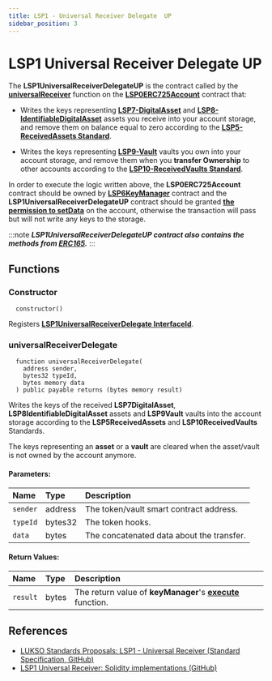 ```yaml
---
title: LSP1 - Universal Receiver Delegate  UP
sidebar_position: 3
---
```


# LSP1 Universal Receiver Delegate UP

The **LSP1UniversalReceiverDelegateUP** is the contract called by the **[universalReceiver](./lsp0-erc725-account.md#universalreceiver)** function on the **[LSP0ERC725Account](./lsp0-erc725-account.md)** contract that:
- Writes the keys representing **[LSP7-DigitalAsset](./lsp7-digital-asset.md)** and **[LSP8-IdentifiableDigitalAsset](./lsp8-identifiable-digital-asset.md)** assets you receive into your account storage, and remove them on balance equal to zero according to the **[LSP5-ReceivedAssets Standard](https://github.com/lukso-network/LIPs/blob/main/LSPs/LSP-5-ReceivedAssets.md)**.  

- Writes the keys representing **[LSP9-Vault](./lsp9-vault.md)** vaults you own into your account storage, and remove them when you **transfer Ownership** to other accounts according to the **[LSP10-ReceivedVaults Standard](https://github.com/lukso-network/LIPs/blob/main/LSPs/LSP-5-ReceivedAssets.md)**.  

In order to execute the logic written above, the **LSP0ERC725Account** contract should be owned by **[LSP6KeyManager](./lsp6-key-manager.md)** contract and the **LSP1UniversalReceiverDelegateUP** contract should be granted **[the permission to setData](../universal-profile/04-lsp6-key-manager.md#-address-permissions)** on the account, otherwise the transaction will pass but will not write any keys to the storage.

:::note
**_LSP1UniversalReceiverDelegateUP contract also contains the methods from [ERC165](https://eips.ethereum.org/EIPS/eip-165)._**
:::

## Functions

### Constructor

```solidity
  constructor()
```

Registers **[LSP1UniversalReceiverDelegate InterfaceId](./interface-ids.md)**.

### universalReceiverDelegate

```solidity
  function universalReceiverDelegate(
    address sender,
    bytes32 typeId,
    bytes memory data
  ) public payable returns (bytes memory result)
```

Writes the keys of the received **LSP7DigitalAsset**, **LSP8IdentifiableDigitalAsset** assets and **LSP9Vault** vaults into the account storage according to the **LSP5ReceivedAssets** and **LSP10ReceivedVaults** Standards. 

The keys representing an **asset** or a **vault** are cleared when the asset/vault is not owned by the account anymore.


#### Parameters:

| Name     | Type    | Description                                 |
| :------- | :------ | :------------------------------------------ |
| `sender` | address | The token/vault smart contract address.     |
| `typeId` | bytes32 | The token hooks.                            |
| `data`   | bytes   | The concatenated data about the transfer.   |

#### Return Values:

| Name     | Type  | Description                                                                                 |
| :------- | :---- | :------------------------------------------------------------------------------------------ |
| `result` | bytes | The return value of **keyManager**'s **[execute](./lsp6-key-manager.md#execute)** function. |

## References

- [LUKSO Standards Proposals: LSP1 - Universal Receiver (Standard Specification, GitHub)](https://github.com/lukso-network/LIPs/blob/main/LSPs/LSP-1-UniversalReceiver.md)
- [LSP1 Universal Receiver: Solidity implementations (GitHub)](https://github.com/lukso-network/lsp-universalprofile-smart-contracts/tree/develop/contracts/LSP1UniversalReceiver)
